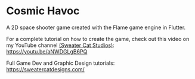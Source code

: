 # Cosmic Havoc

A 2D space shooter game created with the Flame game engine in Flutter.

For a complete tutorial on how to create the game, check out this video on my YouTube channel [(Sweater Cat Studios)](https://www.youtube.com/channel/UCUfS2Zf_vle30dbWbgSjuBg): https://youtu.be/aNWDGLgB6PQ

Full Game Dev and Graphic Design tutorials: https://sweatercatdesigns.com/
